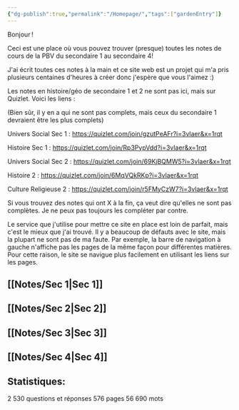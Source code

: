 ```yaml
---
{"dg-publish":true,"permalink":"/Homepage/","tags":["gardenEntry"]}
---
```



Bonjour !

Ceci est une place où vous pouvez trouver (presque) toutes les notes de cours de la PBV du secondaire 1 au secondaire 4!
  

J'ai écrit toutes ces notes à la main et ce site web est un projet qui m'a pris plusieurs centaines d'heures à créer donc j'espère que vous l'aimez :)
  
  
  
Les notes en histoire/géo de secondaire 1 et 2 ne sont pas ici, mais sur Quizlet. Voici les liens :
  
  
(Bien sûr, il y en a qui ne sont pas complets, mais ceux du secondaire 1 devraient être les plus complets)


Univers Social Sec 1 : https://quizlet.com/join/gzutPeAFr?i=3vlaer&x=1rqt

Histoire Sec 1 : https://quizlet.com/join/Rp3PypVdd?i=3vlaer&x=1rqt

Univers Social Sec 2 : https://quizlet.com/join/69KjBQMW5?i=3vlaer&x=1rqt

Histoire 2 : https://quizlet.com/join/6MqVQkRKp?i=3vlaer&x=1rqt

Culture Religieuse 2 : https://quizlet.com/join/r5FMyCzW7?i=3vlaer&x=1rqt
  
  

  
Si vous trouvez des notes qui ont X à la fin, ça veut dire qu'elles ne sont pas complètes. Je ne peux pas toujours les compléter par contre.
  
  
Le service que j'utilise pour mettre ce site en place est loin de parfait, mais c'est le mieux que j'ai trouvé. Il y a beaucoup de défauts avec le site, mais la plupart ne sont pas de ma faute. Par exemple, la barre de navigation à gauche n'affiche pas les pages de la même façon pour différentes matières.
Pour cette raison, le site se navigue plus facilement en utilisant les liens sur les pages.

## [[Notes/Sec 1\|Sec 1]]


## [[Notes/Sec 2\|Sec 2]]


## [[Notes/Sec 3\|Sec 3]]


## [[Notes/Sec 4\|Sec 4]]


## Statistiques:
2 530 questions et réponses
576 pages
56 690 mots